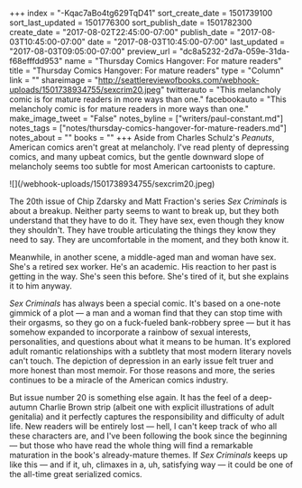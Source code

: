 +++
index = "-Kqac7aBo4tg629TqD41"
sort_create_date = 1501739100
sort_last_updated = 1501776300
sort_publish_date = 1501782300
create_date = "2017-08-02T22:45:00-07:00"
publish_date = "2017-08-03T10:45:00-07:00"
date = "2017-08-03T10:45:00-07:00"
last_updated = "2017-08-03T09:05:00-07:00"
preview_url = "dc8a5232-2d7a-059e-31da-f68efffdd953"
name = "Thursday Comics Hangover: For mature readers"
title = "Thursday Comics Hangover: For mature readers"
type = "Column"
link = ""
shareimage = "http://seattlereviewofbooks.com/webhook-uploads/1501738934755/sexcrim20.jpeg"
twitterauto = "This melancholy comic is for mature readers in more ways than one."
facebookauto = "This melancholy comic is for mature readers in more ways than one."
make_image_tweet = "False"
notes_byline = ["writers/paul-constant.md"]
notes_tags = ["notes/thursday-comics-hangover-for-mature-readers.md"]
notes_about = ""
books = ""
+++
Aside from Charles Schulz's *Peanuts*, American comics aren't great at melancholy. I've read plenty of depressing comics, and many upbeat comics, but the gentle downward slope of melancholy seems too subtle for most American cartoonists to capture.

<p class="image-left">![](/webhook-uploads/1501738934755/sexcrim20.jpeg)</p>

The 20th issue of Chip Zdarsky and Matt Fraction's series *Sex Criminals* is about a breakup. Neither party seems to want to break up, but they both understand that they have to do it. They have sex, even though they know they shouldn't. They have trouble articulating the things they know they need to say. They are uncomfortable in the moment, and they both know it.

Meanwhile, in another scene, a middle-aged man and woman have sex. She's a retired sex worker. He's an academic. His reaction to her past is getting in the way. She's seen this before. She's tired of it, but she explains it to him anyway.

*Sex Criminals* has always been a special comic. It's based on a one-note gimmick of a plot — a man and a woman find that they can stop time with their orgasms, so they go on a fuck-fueled bank-robbery spree — but it has somehow expanded to incorporate a rainbow of sexual interests, personalities, and questions about what it means to be human. It's explored adult romantic relationships with a subtlety that most modern literary novels can't touch. The depiction of depression in an early issue felt truer and more honest than most memoir. For those reasons and more, the series continues to be a miracle of the American comics industry.

But issue number 20 is something else again. It has the feel of a deep-autumn Charlie Brown strip (albeit one with explicit illustrations of adult genitalia) and it perfectly captures the responsibility and difficulty of adult life. New readers will be entirely lost — hell, I can't keep track of who all these characters are, and I've been following the book since the beginning — but those who  have read the whole thing will find a remarkable maturation in the book's already-mature themes. If *Sex Criminals* keeps up like this — and if it, uh, climaxes in a, uh, satisfying way — it could be one of the all-time great serialized comics.